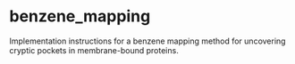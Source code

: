 # benzene_mapping
Implementation instructions for a benzene mapping method for uncovering cryptic pockets in membrane-bound proteins.
